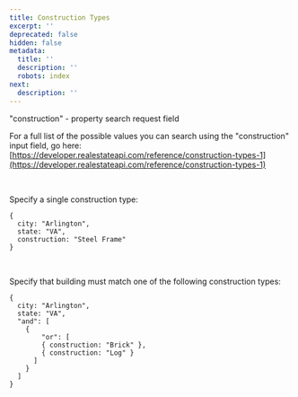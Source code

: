 ```yaml
---
title: Construction Types
excerpt: ''
deprecated: false
hidden: false
metadata:
  title: ''
  description: ''
  robots: index
next:
  description: ''
---
```

"construction" - property search request field

For a full list of the possible values you can search using the "construction" input field, go here: [https://developer.realestateapi.com/reference/construction-types-1](https://developer.realestateapi.com/reference/construction-types-1)

<br />

Specify a single construction type:

```
{
  city: "Arlington",
  state: "VA",
  construction: "Steel Frame"
}
```

<br />

Specify that building must match one of the following construction types:

```
{
  city: "Arlington",
  state: "VA",
  "and": [
    {
    	"or": [
        { construction: "Brick" },
        { construction: "Log" }
      ]
    }
  ]
}
```

<br />
